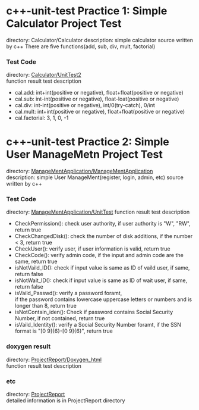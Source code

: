 # c++-unit-test Practice 1: Simple Calculator Project Test
directory: Calculator/Calculator 
description: simple calculator source written by c++
There are five functions(add, sub, div, mult, factorial)

### Test Code
directory: [Calculator/UnitTest2](Calculator/UnitTest2)  
function result test description
- cal.add: int+int(positive or negative), float+float(positive or negative)  
- cal.sub: int-int(positive or negative), float-loat(positive or negative)  
- cal.div: int-int(positive or negative), int/0(try-catch), 0/int  
- cal.mult: int+int(positive or negative), float+float(positive or negative)  
- cal.factorial: 3, 1, 0, -1

# c++-unit-test Practice 2: Simple User ManageMetn Project Test
directory: [ManageMentApplication/ManageMentApplication](ManageMentApplication/ManageMentApplication)  
description: simple User ManageMent(register, login, admin, etc) source written by c++

### Test Code
directory: [ManageMentApplication/UnitTest](ManageMentApplication/UnitTest) 
function result test description
- CheckPermission(): check user authority, if user authority is "W", "RW", return true  
- CheckChangedDisk(): check the number of disk additions, if the number < 3, return true
- CheckUser(): verify user, if user information is valid, return true
- CheckCode(): verify admin code, if the input and admin code are the same, return true
- isNotVaild_ID(): check if input value is same as ID of vaild user, if same, return false
- isNotWait_ID(): check if input value is same as ID of wait user, if same, return false
- isVaild_Passwd(): verify a password foramt,   
   if the password contains lowercase uppercase letters or numbers and is longer than 8, return true
- isNotContain_iden(): Check if password contains Social Security Number, if not contained, return true
- isVaild_Identity(): verify a Social Security Number foramt, if the SSN format is "[0 9]{6}-[0 9]{6}", return true

### doxygen result
directory: [ProjectReport/Doxygen_html](ProjectReport/Doxygen_html)   
function result test description

### etc
directory: [ProjectReport](ProjectReport)   
detailed information is in ProjectReport directory
